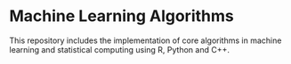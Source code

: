 # Machine Learning Algorithms
This repository includes the implementation of core algorithms in machine learning and statistical computing using R, Python and C++. 
